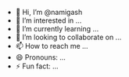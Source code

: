 - 👋 Hi, I’m @namigash
- 👀 I’m interested in ...
- 🌱 I’m currently learning ...
- 💞️ I’m looking to collaborate on ...
- 📫 How to reach me ...
- 😄 Pronouns: ...
- ⚡ Fun fact: ...

<!---
namigash/namigash is a ✨ special ✨ repository because its `README.md` (this file) appears on your GitHub profile.
You can click the Preview link to take a look at your changes.
--->
